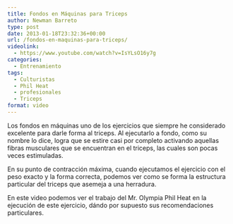 ```yaml
---
title: Fondos en Máquinas para Triceps
author: Newman Barreto
type: post
date: 2013-01-18T23:32:36+00:00
url: /fondos-en-maquinas-para-triceps/
videolink:
  - https://www.youtube.com/watch?v=IsYLsO16y7g
categories:
  - Entrenamiento
tags:
  - Culturistas
  - Phil Heat
  - profesionales
  - Triceps
format: video
---
```

Los fondos en máquinas uno de los ejercicios que siempre he considerado excelente para darle forma al triceps. Al ejecutarlo a fondo, como su nombre lo dice, logra que se estire casi por completo activando aquellas fibras musculares que se encuentran en el triceps, las cuales son pocas veces estimuladas.
  
En su punto de contracción máxima, cuando ejecutamos el ejercicio con el peso exacto y la forma correcta, podemos ver como se forma la estructura particular del triceps que asemeja a una herradura.
  
En este video podemos ver el trabajo del Mr. Olympia Phil Heat en la ejecución de este ejercicio, dándo por supuesto sus recomendaciones particulares.
